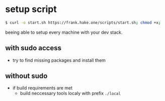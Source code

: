 # setup script

```bash
$ curl -o start.sh https://frank.hake.one/scripts/start.sh; chmod +x; ./start.sh 
```

beeing able to setup every machine with your dev stack.

## with sudo access

* try to find missing packages and install them

## without sudo 

* if build requirements are met
  * build neccessary tools localy with prefix `./local`
